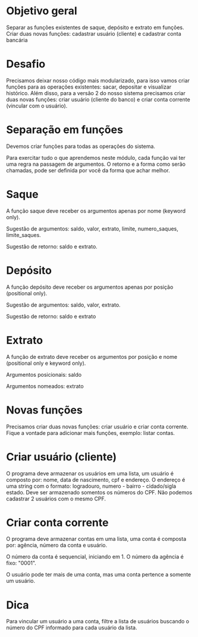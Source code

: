 # Objetivo geral

Separar as funções existentes de saque, depósito e extrato em funções. Criar duas novas funções: cadastrar usuário (cliente) e cadastrar conta bancária

# Desafio

Precisamos deixar nosso código mais modularizado, para isso vamos criar funções para as operações existentes: sacar, depositar e visualizar histórico. Além disso, para a versão 2 do nosso sistema precisamos criar duas novas funções: criar usuário (cliente do banco) e criar conta corrente (vincular com o usuário).

# Separação em funções

Devemos criar funções para todas as operações do sistema. 

Para exercitar tudo o que aprendemos neste módulo, cada função vai ter uma regra na passagem de argumentos. O retorno e a forma como serão chamadas, pode ser definida por você da forma que achar melhor.

# Saque

A função saque deve receber os argumentos apenas por nome (keyword only). 

Sugestão de argumentos: saldo, valor, extrato, limite, numero_saques, limite_saques.

Sugestão de retorno: saldo e extrato.

# Depósito

A função depósito deve receber os argumentos apenas por posição (positional only). 

Sugestão de argumentos: saldo, valor, extrato. 

Sugestão de retorno: saldo e extrato

# Extrato

A função de extrato deve receber os argumentos por posição e nome (positional only e keyword only).

Argumentos posicionais: saldo

Argumentos nomeados: extrato

# Novas funções

Precisamos criar duas novas funções: criar usuário e criar conta corrente. Fique a vontade para adicionar mais funções, exemplo: listar contas.

# Criar usuário (cliente)

O programa deve armazenar os usuários em uma lista, um usuário é composto por: nome, data de nascimento, cpf e endereço. O endereço é uma string com o formato: logradouro, numero - bairro - cidado/sigla estado.
Deve ser armazenado somentos os números do CPF. Não podemos cadastrar 2 usuários com o mesmo CPF.

# Criar conta corrente

O programa deve armazenar contas em uma lista, uma conta é composta por: agência, número da conta e usuário. 

O número da conta é sequencial, iniciando em 1. O número da agência é fixo: "0001".

O usuário pode ter mais de uma conta, mas uma conta pertence a somente um usuário.

# Dica 

Para vincular um usuário a uma conta, filtre a lista de usuários buscando o número do CPF informado para cada usuário da lista.